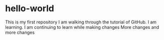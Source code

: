 # hello-world
This is my first repository
I am walking through the tutorial of GitHub.
I am learning.
I am continuing to learn while making changes
More changes
and more changes
